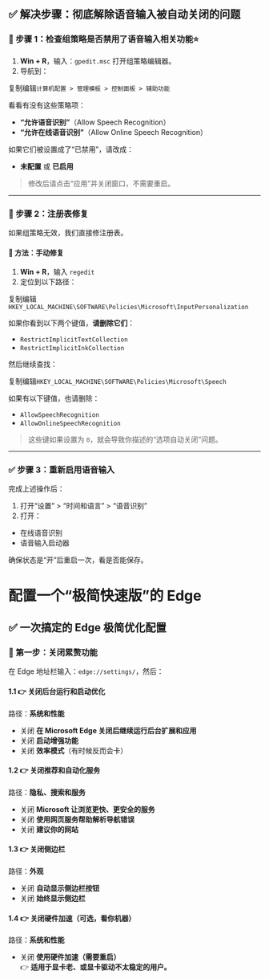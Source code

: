 ## ✅ 解决步骤：彻底解除语音输入被自动关闭的问题

### 🔧 步骤 1：检查组策略是否禁用了语音输入相关功能⭐

1.  **Win + R**，输入：`gpedit.msc` 打开组策略编辑器。
2.  导航到：

复制编辑`计算机配置 > 管理模板 > 控制面板 > 辅助功能`

看看有没有这些策略项：

-   **“允许语音识别”**（Allow Speech Recognition）
-   **“允许在线语音识别”**（Allow Online Speech Recognition）

如果它们被设置成了“已禁用”，请改成：

-   **未配置** 或 **已启用**

> 修改后请点击“应用”并关闭窗口，不需要重启。

----------

### 🔧 步骤 2：注册表修复

如果组策略无效，我们直接修注册表。

#### 🔹 方法：手动修复

1.  **Win + R**，输入 `regedit`
2.  定位到以下路径：

复制编辑`HKEY_LOCAL_MACHINE\SOFTWARE\Policies\Microsoft\InputPersonalization`

如果你看到以下两个键值，**请删除它们**：

-   `RestrictImplicitTextCollection`
-   `RestrictImplicitInkCollection`

然后继续查找：

复制编辑`HKEY_LOCAL_MACHINE\SOFTWARE\Policies\Microsoft\Speech`

如果有以下键值，也请删除：

-   `AllowSpeechRecognition`
-   `AllowOnlineSpeechRecognition`

> 这些键如果设置为 `0`，就会导致你描述的“选项自动关闭”问题。

----------

### ✅ 步骤 3：重新启用语音输入

完成上述操作后：

1.  打开“设置” > “时间和语言” > “语音识别”
2.  打开：

-   在线语音识别
-   语音输入启动器

确保状态是“开”后重启一次，看是否能保存。

# 配置一个“极简快速版”的 Edge

## ✅ 一次搞定的 Edge 极简优化配置

### 🧹 第一步：关闭累赘功能

在 Edge 地址栏输入：`edge://settings/`，然后：

#### 1.1 👉 关闭后台运行和启动优化

路径：**系统和性能**

-   关闭 **在 Microsoft Edge 关闭后继续运行后台扩展和应用**
-   关闭 **启动增强功能**
-   关闭 **效率模式**（有时候反而会卡）

#### 1.2 👉 关闭推荐和自动化服务

路径：**隐私、搜索和服务**

-   关闭 **Microsoft 让浏览更快、更安全的服务**
-   关闭 **使用网页服务帮助解析导航错误**
-   关闭 **建议你的网站**

#### 1.3 👉 关闭侧边栏

路径：**外观**

-   关闭 **自动显示侧边栏按钮**
-   关闭 **始终显示侧边栏**

#### 1.4 👉 关闭硬件加速（可选，看你机器）

路径：**系统和性能**

-   关闭 **使用硬件加速（需要重启）**  
    👉 **适用于显卡老、或显卡驱动不太稳定的用户。**





<!--stackedit_data:
eyJoaXN0b3J5IjpbLTgwNjE2NDUwMV19
-->
